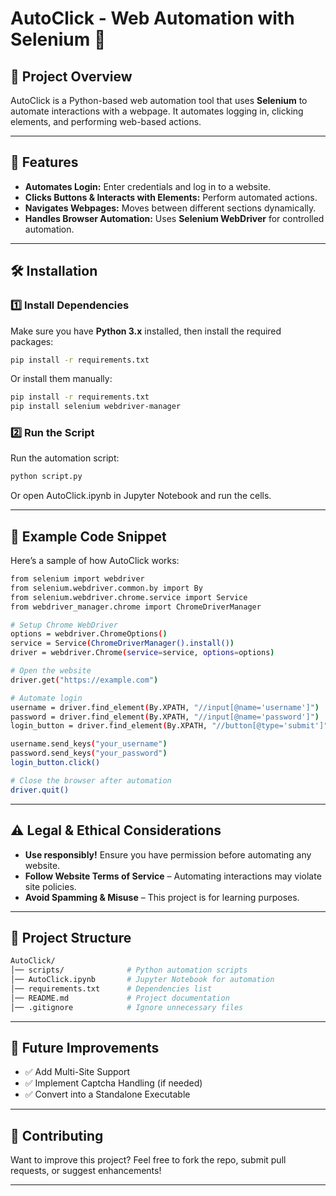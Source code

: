 # **AutoClick - Web Automation with Selenium** 🚀

## 📌 Project Overview
AutoClick is a Python-based web automation tool that uses **Selenium** to automate interactions with a webpage. It automates logging in, clicking elements, and performing web-based actions.

---

## 🔧 Features
- **Automates Login:** Enter credentials and log in to a website.
- **Clicks Buttons & Interacts with Elements:** Perform automated actions.
- **Navigates Webpages:** Moves between different sections dynamically.
- **Handles Browser Automation:** Uses **Selenium WebDriver** for controlled automation.

---

## 🛠 Installation
### **1️⃣ Install Dependencies**
Make sure you have **Python 3.x** installed, then install the required packages:

```sh
pip install -r requirements.txt
```

Or install them manually:

```sh
pip install -r requirements.txt
pip install selenium webdriver-manager
```
### **2️⃣ Run the Script**
Run the automation script:
```sh
python script.py
```
Or open AutoClick.ipynb in Jupyter Notebook and run the cells.

---

## 📜 Example Code Snippet

Here’s a sample of how AutoClick works:
```sh
from selenium import webdriver
from selenium.webdriver.common.by import By
from selenium.webdriver.chrome.service import Service
from webdriver_manager.chrome import ChromeDriverManager

# Setup Chrome WebDriver
options = webdriver.ChromeOptions()
service = Service(ChromeDriverManager().install())
driver = webdriver.Chrome(service=service, options=options)

# Open the website
driver.get("https://example.com")

# Automate login
username = driver.find_element(By.XPATH, "//input[@name='username']")
password = driver.find_element(By.XPATH, "//input[@name='password']")
login_button = driver.find_element(By.XPATH, "//button[@type='submit']")

username.send_keys("your_username")
password.send_keys("your_password")
login_button.click()

# Close the browser after automation
driver.quit()
```

---

## ⚠️ Legal & Ethical Considerations

- **Use responsibly!** Ensure you have permission before automating any website.
- **Follow Website Terms of Service** – Automating interactions may violate site policies.
- **Avoid Spamming & Misuse** – This project is for learning purposes.

---

## 📁 Project Structure

```sh
AutoClick/
│── scripts/              # Python automation scripts
│── AutoClick.ipynb       # Jupyter Notebook for automation
│── requirements.txt      # Dependencies list
│── README.md             # Project documentation
│── .gitignore            # Ignore unnecessary files
```

---

## 🎯 Future Improvements

- ✅ Add Multi-Site Support
- ✅ Implement Captcha Handling (if needed)
- ✅ Convert into a Standalone Executable

---

## 🚀 Contributing

Want to improve this project? Feel free to fork the repo, submit pull requests, or suggest enhancements!

---
